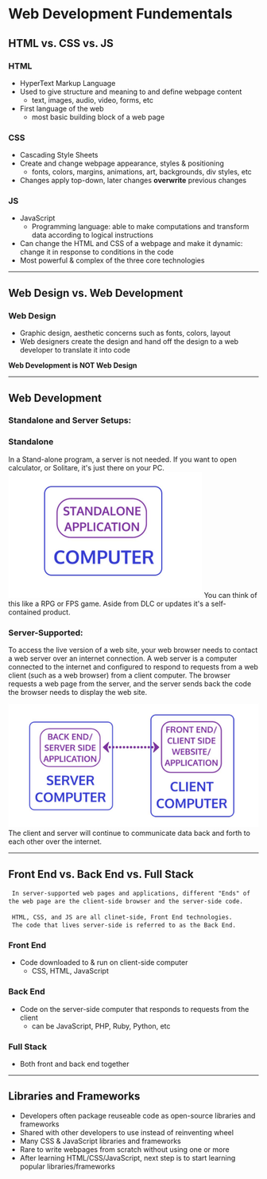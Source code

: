 # Web Development Fundementals

## HTML vs. CSS vs. JS

### HTML
- HyperText Markup Language
- Used to give structure and meaning to and define webpage content 
    - text, images, audio, video, forms, etc
- First language of the web 
    - most basic building block of a web page

### CSS
- Cascading Style Sheets
- Create and change webpage appearance, styles & positioning 
    - fonts, colors, margins, animations, art, backgrounds, div styles, etc
- Changes apply top-down, later changes **overwrite** previous changes

### JS
- JavaScript
    - Programming language: able to make computations and transform data according to logical instructions
- Can change the HTML and CSS of a webpage and make it dynamic: change it in response to conditions in the code
- Most powerful & complex of the three core technologies

---

## Web Design vs. Web Development
### Web Design
- Graphic design, aesthetic concerns such as fonts, colors, layout
- Web designers create the design and hand off the design to a web developer to translate it into code

**Web Development is NOT Web Design**

---

## Web Development

### Standalone and Server Setups:
### Standalone 

In a Stand-alone program, a server is not needed. If you want to open calculator, or Solitare, it's just there on your PC. 
<img src="../images/standalone_PC.png">
You can think of this like a RPG or FPS game. Aside from DLC or updates it's a self-contained product.

### Server-Supported:

To access the live version of a web site, your web browser needs to contact a web server over an internet connection. 
A web server is a computer connected to the internet and configured to respond to requests from a web client (such as a web browser) from a client computer.
The browser requests a web page from the server, and the server sends back the code the browser needs to display the web site.
    
<img src="../images/server-client.png">
The client and server will continue to communicate data back and forth to each other over the internet. 

---

## Front End vs. Back End vs. Full Stack
     
     In server-supported web pages and applications, different "Ends" of the web page are the client-side browser and the server-side code. 

     HTML, CSS, and JS are all clinet-side, Front End technologies. 
     The code that lives server-side is referred to as the Back End. 






### Front End
- Code downloaded to & run on client-side computer 
    - CSS, HTML, JavaScript

### Back End
- Code on the server-side computer that responds to requests from the client 
    - can be JavaScript, PHP, Ruby, Python, etc

### Full Stack 
 - Both front and back end together



---


## Libraries and Frameworks
- Developers often package reuseable code as open-source libraries and frameworks
- Shared with other developers to use instead of reinventing wheel 
- Many CSS & JavaScript libraries and frameworks
- Rare to write webpages from scratch without using one or more
- After learning HTML/CSS/JavaScript, next step is to start learning popular libraries/frameworks